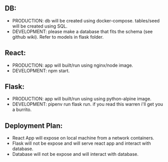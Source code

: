 
## DB: 
* PRODUCTION: db will be created using docker-compose. tables/seed will be created using SQL.
* DEVELOPMENT: please make a database that fits the schema (see github wiki). Refer to models in flask folder.

## React:
* PRODUCTION: app will built/run using nginx/node image.
* DEVELOPMENT: npm start.

## Flask:
* PRODUCTION: app will built/run using using python-alpine image.
* DEVELOPMENT: pipenv run flask run. if you read this warren i'll get you a burrito.


## Deployment Plan:
* React App will expose on local machine from a network containers.
* Flask will not be expose and will serve react app and interact with database.
* Database will not be expose and will interact with database.

